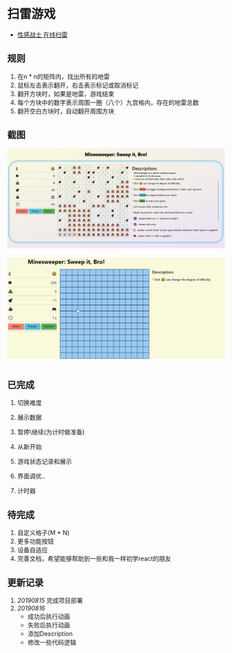 # 扫雷游戏

* [性感战士 在线扫雷](https://wanderhuang.github.io/react-minesweeper-sweep-it/)

## 规则

1. 在n * n的矩阵内，找出所有的地雷
2. 鼠标左击表示翻开，右击表示标记或取消标记
3. 翻开方块时，如果是地雷，游戏结束
4. 每个方块中的数字表示周围一圈（八个）九宫格内，存在的地雷总数
5. 翻开空白方块时，自动翻开周围方块

## 截图

![1565934382287](assets/1565934382287.png)

![Game gif](assets/minesweeper.gif)

## 已完成

1. 切换难度

2. 展示数据

3. 暂停\继续(为计时做准备)

4. 从新开始

5. 游戏状态记录和展示

6. 界面调优..

7. 计时器

## 待完成

1. 自定义格子(M * N)
2. 更多功能按钮
3. 设备自适应
4. 完善文档，希望能够帮助到一些和我一样初学react的朋友

## 更新记录

1. *20190815* 完成项目部署
2. *20190816*
   * 成功后执行动画
   * 失败后执行动画
   * 添加Description
   * 修改一些代码逻辑
